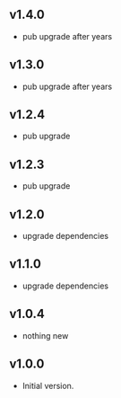 ## v1.4.0
- pub upgrade after years
## v1.3.0
- pub upgrade after years
## v1.2.4
- pub upgrade
## v1.2.3
- pub upgrade
## v1.2.0
- upgrade dependencies
## v1.1.0
- upgrade dependencies
## v1.0.4
- nothing new
## v1.0.0
- Initial version.
